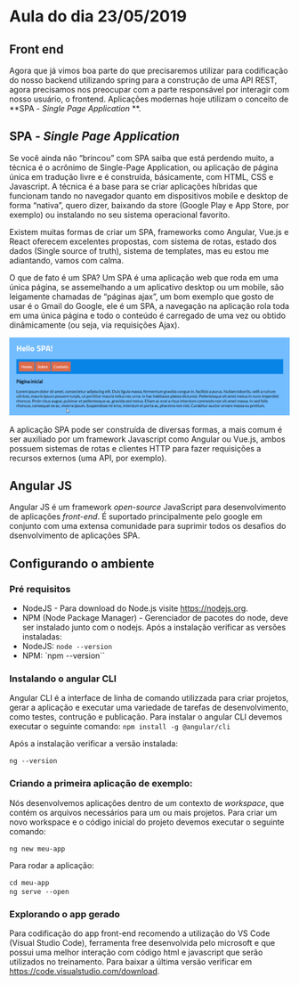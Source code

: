 # Aula do dia 23/05/2019 

## Front end
Agora que já vimos boa parte do que precisaremos utilizar para codificação do nosso backend utilizando spring para a construção de uma API REST, agora precisamos nos preocupar com a parte responsável por interagir com nosso usuário, o frontend. 
Aplicações modernas hoje utilizam o conceito de **SPA - *Single Page Application* **.

## SPA - *Single Page Application*
Se você ainda não “brincou” com SPA saiba que está perdendo muito, a técnica é o acrônimo de Single-Page Application, ou aplicação de página única em tradução livre e é construída, básicamente, com HTML, CSS e Javascript. A técnica é a base para se criar aplicações híbridas que funcionam tando no navegador quanto em dispositivos mobile e desktop de forma “nativa”, quero dizer, baixando da store (Google Play e App Store, por exemplo) ou instalando no seu sistema operacional favorito.

Existem muitas formas de criar um SPA, frameworks como Angular, Vue.js e React oferecem excelentes propostas, com sistema de rotas, estado dos dados (Single source of truth), sistema de templates, mas eu estou me adiantando, vamos com calma.

O que de fato é um SPA?
Um SPA é uma aplicação web que roda em uma única página, se assemelhando a um aplicativo desktop ou um mobile, são leigamente chamadas de “páginas ajax”, um bom exemplo que gosto de usar é o Gmail do Google, ele é um SPA, a navegação na aplicação rola toda em uma única página e todo o conteúdo é carregado de uma vez ou obtido dinâmicamente (ou seja, via requisições Ajax).

![SPA](../imagens/O_que_e_uma_SPA.gif "SPA")

A aplicação SPA pode ser construída de diversas formas, a mais comum é ser auxiliado por um framework Javascript como Angular ou Vue.js, ambos possuem sistemas de rotas e clientes HTTP para fazer requisições a recursos externos (uma API, por exemplo).

## Angular JS
Angular JS é um framework *open-source* JavaScript para desenvolvimento de aplicações *front-end*. É suportado principalmente pelo google em conjunto com uma extensa comunidade para suprimir todos os desafios do dsenvolvimento de aplicações SPA. 

## Configurando o ambiente

### Pré requisitos
 * NodeJS - Para download do Node.js visite https://nodejs.org.
 * NPM (Node Package Manager) - Gerenciador de pacotes do node, deve ser instalado junto com o nodejs.
 Após a instalação verificar as versões instaladas:
  * NodeJS: `node --version`
  * NPM: `npm --version``
### Instalando o angular CLI
Angular CLI é a interface de linha de comando utilizzada para criar projetos, gerar a aplicação e executar uma variedade de tarefas de desenvolvimento, como testes, contrução e publicação. 
Para instalar o angular CLI devemos executar o seguinte comando: `npm install -g @angular/cli`

Após a instalação verificar a versão instalada:
```
ng --version
```

### Criando a primeira aplicação de exemplo:
Nós desenvolvemos aplicações dentro de um contexto de *workspace*, que contém os arquivos necessários para um ou mais projetos. Para criar um novo workspace e o código inicial do projeto devemos executar o seguinte comando:
```
ng new meu-app
```
Para rodar a aplicação:
```
cd meu-app
ng serve --open
```

### Explorando o app gerado
Para codificação do app front-end recomendo a utilização do VS Code (Visual Studio Code), ferramenta free desenvolvida pelo microsoft e que possui uma melhor interação com código html e javascript que serão utilizados no treinamento. 
Para baixar a última versão verificar em https://code.visualstudio.com/download.

